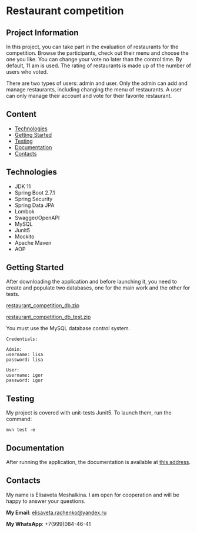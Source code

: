 # Restaurant competition

## Project Information

In this project, you can take part in the evaluation of restaurants for the competition. Browse the participants, check out their menu and choose the one you like. 
You can change your vote no later than the control time. By default, 11 am is used. The rating of restaurants is made up of the number of users who voted.

There are two types of users: admin and user. Only the admin can add and manage restaurants, including changing the menu of restaurants. 
A user can only manage their account and vote for their favorite restaurant.

## Content

- [Technologies](https://github.com/ElisabethMesh/restaurant_competition/new/main?readme=1#technologies)
- [Getting Started](https://github.com/ElisabethMesh/restaurant_competition/new/main?readme=1#getting-started)
- [Testing](https://github.com/ElisabethMesh/restaurant_competition/new/main?readme=1#testing)
- [Documentation](https://github.com/ElisabethMesh/restaurant_competition/new/main?readme=1#documentation)
- [Contacts](https://github.com/ElisabethMesh/restaurant_competition/new/main?readme=1#contacts)

## Technologies

- JDK 11
- Spring Boot 2.7.1
- Spring Security
- Spring Data JPA
- Lombok
- Swagger/OpenAPI
- MySQL
- Junit5
- Mockito
- Apache Maven
- AOP

## Getting Started

After downloading the application and before launching it, you need to create and populate two databases, one for the main work and the other for tests.

[restaurant_competition_db.zip](https://github.com/ElisabethMesh/restaurant_competition/files/9175025/restaurant_competition_db.zip)

[restaurant_competition_db_test.zip](https://github.com/ElisabethMesh/restaurant_competition/files/9175027/restaurant_competition_db_test.zip)

You must use the MySQL database control system.

```
Credentials:

Admin:
username: lisa 
password: lisa

User:
username: igor 
password: igor

```

## Testing

My project is covered with unit-tests Junit5. To launch them, run the command:

```
mvn test -e
```

## Documentation

After running the application, the documentation is available at [this address](http://localhost:8080/swagger-ui/).

## Contacts

My name is Elisaveta Meshalkina. I am open for cooperation and will be happy to answer your questions.

**My Email**: elisaveta.rachenko@yandex.ru

**My WhatsApp**: +7(999)084-46-41


